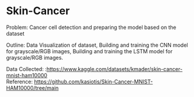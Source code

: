 # Skin-Cancer
Problem: Cancer cell detection and preparing the model based on the dataset

Outline: Data Visualization of dataset,
Building and training the CNN model for grayscale/RGB images,
Building and training the LSTM model for grayscale/RGB images.

Data Collected: :https://www.kaggle.com/datasets/kmader/skin-cancer-mnist-ham10000  
Reference: https://github.com/kasiotis/Skin-Cancer-MNIST-HAM10000/tree/main

